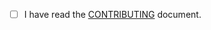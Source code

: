 <!-- Before submitting your PR, make sure it is not duplicate -->

<!--- Please check if the PR fulfills these requirements. Put an `x` in the boxes that apply: -->
- [ ] I have read the [CONTRIBUTING](https://github.com/katawaredev/config/blob/master/CONTRIBUTING.md) document.